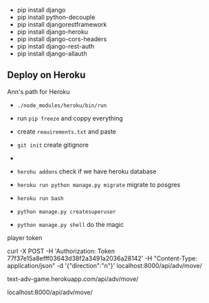 - pip install django
- pip install python-decouple
- pip install djangorestframework
- pip install django-heroku
- pip install django-cors-headers
- pip install django-rest-auth
- pip install django-allauth


## Deploy on Heroku
Ann's path for Heroku
- `./node_modules/heroku/bin/run`
- run `pip freeze` and coppy everything
- create `reauirements.txt` and paste 
- `git init` create gitignore 
- 

- `herohu addons` check if we have heroku database
- `heroku run python manage.py migrate` migrate to posgres
- `heroku run bash`
- `python manage.py createsuperuser` 
- `python manage.py shell` do the magic



player token

curl -X POST -H 'Authorization: Token 77f37e15a8efff03643d38f2a3491a2036a28142' -H "Content-Type: application/json" -d '{"direction":"n"}' localhost:8000/api/adv/move/


text-adv-game.herokuapp.com/api/adv/move/


localhost:8000/api/adv/move/
